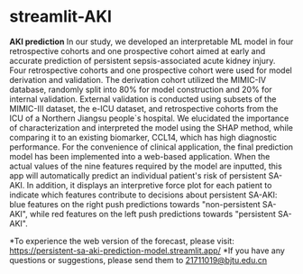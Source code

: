 # streamlit-AKI
**AKI prediction**
  In our study, we developed an interpretable ML model in four retrospective cohorts and one prospective cohort aimed at early and accurate prediction of persistent sepsis-associated acute kidney injury. Four retrospective cohorts and one prospective cohort were used for model derivation and validation. The derivation cohort utilized the MIMIC-IV database, randomly split into 80% for model construction and 20% for internal validation. External validation is conducted using subsets of the MIMIC-III dataset, the e-ICU dataset, and retrospective cohorts from the ICU of a Northern Jiangsu people`s hospital. We elucidated the importance of characterization and interpreted the model using the SHAP method, while comparing it to an existing biomarker, CCL14, which has high diagnostic performance.
  For the convenience of clinical application, the final prediction model has been implemented into a web-based application.  When the actual values of the nine features required by the model are inputted, this app will automatically predict an individual patient's risk of persistent SA-AKI. In addition, it displays an interpretive force plot for each patient to indicate which features contribute to decisions about persistent SA-AKI: blue features on the right push predictions towards "non-persistent SA-AKI", while red features on the left push predictions towards "persistent SA-AKI".
  
*To experience the web version of the forecast, please visit: https://persistent-sa-aki-prediction-model.streamlit.app/
*If you have any questions or suggestions, please send them to 21711019@bjtu.edu.cn
